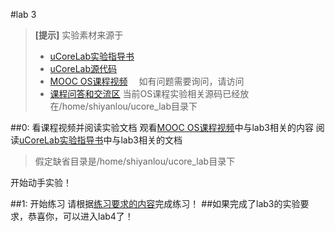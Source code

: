 #lab 3 
> **[提示]**
> 实验素材来源于
>  - [uCoreLab实验指导书](http://objectkuan.gitbooks.io/ucore-docs/content/)
>  - [uCoreLab源代码](https://github.com/chyyuu/ucore_lab)
>  - [MOOC OS课程视频](http://www.xuetangx.com/courses/TsinghuaX/30240243X/2015_T1/)　
如有问题需要询问，请访问
> - [课程问答和交流区](https://piazza.com/tsinghua.edu.cn/spring2015/30240243x/home)
> 当前OS课程实验相关源码已经放在/home/shiyanlou/ucore_lab目录下

##0: 看课程视频并阅读实验文档
观看[MOOC OS课程视频](http://www.xuetangx.com/courses/TsinghuaX/30240243X/2015_T1/)中与lab3相关的内容
阅读[uCoreLab实验指导书](http://objectkuan.gitbooks.io/ucore-docs/content/)中与lab3相关的文档
> 假定缺省目录是/home/shiyanlou/ucore_lab目录下

开始动手实验！

##1: 开始练习
请根据[练习要求的内容](http://objectkuan.gitbooks.io/ucore-docs/content/lab3/lab3_2_1_exercises.html)完成练习！
##如果完成了lab3的实验要求，恭喜你，可以进入lab4了！
